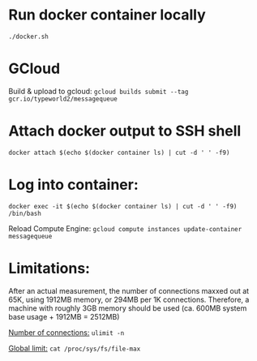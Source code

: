 # Run docker container locally

`./docker.sh`

# GCloud

Build & upload to gcloud: `gcloud builds submit --tag gcr.io/typeworld2/messagequeue`

# Attach docker output to SSH shell

`docker attach $(echo $(docker container ls) | cut -d ' ' -f9)`

# Log into container:

`docker exec -it $(echo $(docker container ls) | cut -d ' ' -f9) /bin/bash`

Reload Compute Engine: `gcloud compute instances update-container messagequeue`

# Limitations:

After an actual measurement, the number of connections maxxed out at 65K, using 1912MB memory, or 294MB per 1K connections. Therefore, a machine with roughly 3GB memory should be used (ca. 600MB system base usage + 1912MB = 2512MB)

[Number of connections:](https://stackoverflow.com/a/31303917) `ulimit -n` 

[Global limit:](https://askubuntu.com/questions/26985/what-is-a-safe-ulimit-ceiling/27268#27268) `cat /proc/sys/fs/file-max` 
